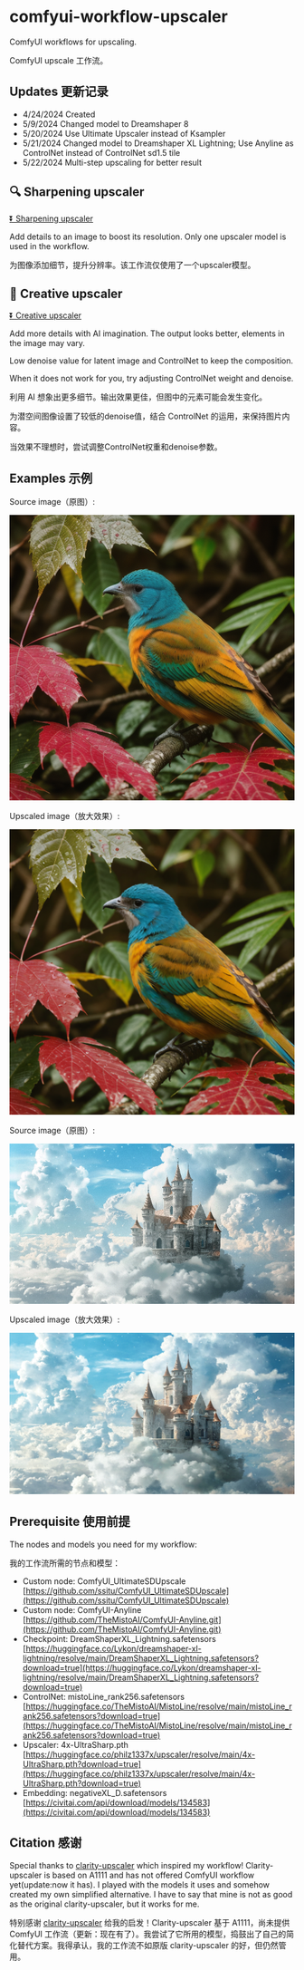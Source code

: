 # comfyui-workflow-upscaler

ComfyUI workflows for upscaling.

ComfyUI upscale 工作流。

## Updates 更新记录

- 4/24/2024 Created
- 5/9/2024 Changed model to Dreamshaper 8
- 5/20/2024 Use Ultimate Upscaler instead of Ksampler
- 5/21/2024 Changed model to Dreamshaper XL Lightning; Use Anyline as ControlNet instead of ControlNet sd1.5 tile
- 5/22/2024 Multi-step upscaling for better result

## 🔍 Sharpening upscaler

[⏬ Sharpening upscaler](https://github.com/greenzorro/comfyui-workflow-upscaler/blob/main/upscaler-sharpen.json)

Add details to an image to boost its resolution. Only one upscaler model is used in the workflow.

为图像添加细节，提升分辨率。该工作流仅使用了一个upscaler模型。

## 🎨 Creative upscaler

[⏬ Creative upscaler](https://github.com/greenzorro/comfyui-workflow-upscaler/blob/main/upscaler-creative.json)

Add more details with AI imagination. The output looks better, elements in the image may vary.

Low denoise value for latent image and ControlNet to keep the composition.

When it does not work for you, try adjusting ControlNet weight and denoise.

利用 AI 想象出更多细节。输出效果更佳，但图中的元素可能会发生变化。

为潜空间图像设置了较低的denoise值，结合 ControlNet 的运用，来保持图片内容。

当效果不理想时，尝试调整ControlNet权重和denoise参数。

## Examples 示例

Source image（原图）:

![](https://github.com/greenzorro/comfyui-workflow-upscaler/blob/main/examples/example_source.png?raw=true)

Upscaled image（放大效果）:

![](https://github.com/greenzorro/comfyui-workflow-upscaler/blob/main/examples/example_creative.png?raw=true)

Source image（原图）:

![](https://github.com/greenzorro/comfyui-workflow-upscaler/blob/main/examples/example_2_source.png?raw=true)

Upscaled image（放大效果）:

![](https://github.com/greenzorro/comfyui-workflow-upscaler/blob/main/examples/example_2_creative.png?raw=true)

## Prerequisite 使用前提

The nodes and models you need for my workflow:

我的工作流所需的节点和模型：

- Custom node: ComfyUI_UltimateSDUpscale [https://github.com/ssitu/ComfyUI_UltimateSDUpscale](https://github.com/ssitu/ComfyUI_UltimateSDUpscale)
- Custom node: ComfyUI-Anyline [https://github.com/TheMistoAI/ComfyUI-Anyline.git](https://github.com/TheMistoAI/ComfyUI-Anyline.git)
- Checkpoint: DreamShaperXL_Lightning.safetensors [https://huggingface.co/Lykon/dreamshaper-xl-lightning/resolve/main/DreamShaperXL_Lightning.safetensors?download=true](https://huggingface.co/Lykon/dreamshaper-xl-lightning/resolve/main/DreamShaperXL_Lightning.safetensors?download=true)
- ControlNet: mistoLine_rank256.safetensors [https://huggingface.co/TheMistoAI/MistoLine/resolve/main/mistoLine_rank256.safetensors?download=true](https://huggingface.co/TheMistoAI/MistoLine/resolve/main/mistoLine_rank256.safetensors?download=true)
- Upscaler: 4x-UltraSharp.pth [https://huggingface.co/philz1337x/upscaler/resolve/main/4x-UltraSharp.pth?download=true](https://huggingface.co/philz1337x/upscaler/resolve/main/4x-UltraSharp.pth?download=true)
- Embedding: negativeXL_D.safetensors [https://civitai.com/api/download/models/134583](https://civitai.com/api/download/models/134583)

## Citation 感谢

Special thanks to [clarity-upscaler](https://github.com/philz1337x/clarity-upscaler) which inspired my workflow! Clarity-upscaler is based on A1111 and has not offered ComfyUI workflow yet(update:now it has). I played with the models it uses and somehow created my own simplified alternative. I have to say that mine is not as good as the original clarity-upscaler, but it works for me.

特别感谢 [clarity-upscaler](https://github.com/philz1337x/clarity-upscaler) 给我的启发！Clarity-upscaler 基于 A1111，尚未提供 ComfyUI 工作流（更新：现在有了）。我尝试了它所用的模型，捣鼓出了自己的简化替代方案。我得承认，我的工作流不如原版 clarity-upscaler 的好，但仍然管用。
